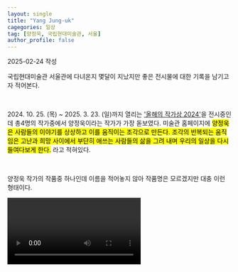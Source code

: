 ```yaml
---
layout: single
title: "Yang Jung-uk"
cagegories: 일상
tag: [양정욱, 국립현대미술관, 서울]
author_profile: false
---
```

<p>2025-02-24 작성</p>
<p>국립현대미술관 서울관에 다녀온지 몇달이 지났지만 좋은 전시물에 대한 기록을 남기고자 적어본다.</p> 
<br/>
<p>2024. 10. 25. (목) ~ 2025. 3. 23. (일)까지 열리는 <A href="https://www.mmca.go.kr/exhibitions/exhibitionsDetail.do?exhFlag=1&exhId=202403060001752">'올해의 작가상 2024'</A>을 전시중인데 총4명의 작가중에서 양정욱이라는 작가가 가장 돋보였다. 미술관 홈페이지에 <mark>양정욱은 사람들의 이야기를 상상하고 이를 움직이는 조각으로 만든다. 조각의 반복되는 움직임은 고난과 희망 사이에서 부단히 애쓰는 사람들의 삶을 그려 내며 우리의 일상을 다시 들여다보게 한다.</mark> 라고 적혀있다.</p>
<br/>
<p>양정욱 작가의 작품중 하나인데 이름을 적어놓지 않아 작품명은 모르겠지만 대충 이런 형태이다.</p>
<video countrol mute loop><source src="/assets\images\2025-02-24-Yang Jung-uk/양정욱_작품.mp4" type="video/mp4">aaa</video> 

